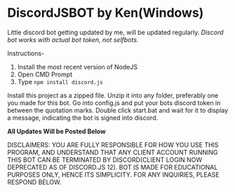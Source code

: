# DiscordJSBOT by Ken(Windows)

Little discord bot getting updated by me, will be updated regularly.
*Discord bot works with actual bot token, not selfbots.*

Instructions- 

1. Install the most recent version of NodeJS
2. Open CMD Prompt
3. Type `npm install discord.js`


Install this project as a zipped file.
Unzip it into any folder, preferably one you made for this bot.
Go into config.js and put your bots discord token in between the quotation marks.
Double click start.bat and wait for it to display a message, indicating the bot is signed into discord.

**All Updates Will be Posted Below**




DISCLAIMERS: YOU ARE FULLY RESPONSIBLE FOR HOW YOU USE THIS PROGRAM, AND UNDERSTAND THAT ANY CLIENT ACCOUNT RUNNING THIS BOT CAN BE TERMINATED BY DISCORD(CLIENT LOGIN NOW DEPRECATED AS OF DISCORD.JS 12). BOT IS MADE FOR EDUCATIONAL PURPOSES ONLY, HENCE ITS SIMPLICITY. FOR ANY INQUIRIES, PLEASE RESPOND BELOW.
